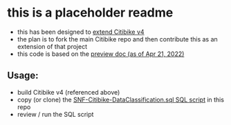# this is a placeholder readme

- this has been designed to [extend Citibike v4](https://github.com/snowflakecorp/citibike)
- the plan is to fork the main Citibike repo and then contribute this as an extension of that project
- this code is based on the [preview doc (as of Apr 21, 2022)](https://docs.snowflake.com/en/user-guide/governance-classify-using.html#classification-workflow)


## Usage:

- build Citibike v4 (referenced above)
- copy (or clone) the [SNF-Citibike-DataClassification.sql SQL script](SNF-Citibike-DataClassification.sql) in this repo
- review / run the SQL script